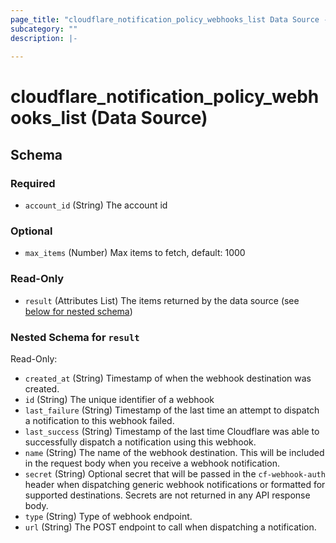 ```yaml
---
page_title: "cloudflare_notification_policy_webhooks_list Data Source - Cloudflare"
subcategory: ""
description: |-
  
---
```


# cloudflare_notification_policy_webhooks_list (Data Source)




<!-- schema generated by tfplugindocs -->
## Schema

### Required

- `account_id` (String) The account id

### Optional

- `max_items` (Number) Max items to fetch, default: 1000

### Read-Only

- `result` (Attributes List) The items returned by the data source (see [below for nested schema](#nestedatt--result))

<a id="nestedatt--result"></a>
### Nested Schema for `result`

Read-Only:

- `created_at` (String) Timestamp of when the webhook destination was created.
- `id` (String) The unique identifier of a webhook
- `last_failure` (String) Timestamp of the last time an attempt to dispatch a notification to this webhook failed.
- `last_success` (String) Timestamp of the last time Cloudflare was able to successfully dispatch a notification using this webhook.
- `name` (String) The name of the webhook destination. This will be included in the request body when you receive a webhook notification.
- `secret` (String) Optional secret that will be passed in the `cf-webhook-auth` header when dispatching generic webhook notifications or formatted for supported destinations. Secrets are not returned in any API response body.
- `type` (String) Type of webhook endpoint.
- `url` (String) The POST endpoint to call when dispatching a notification.


